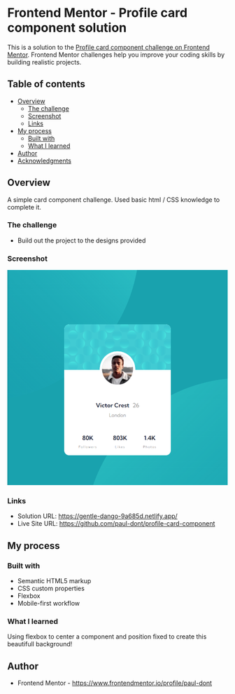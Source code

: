 # Frontend Mentor - Profile card component solution

This is a solution to the [Profile card component challenge on Frontend Mentor](https://www.frontendmentor.io/challenges/profile-card-component-cfArpWshJ). Frontend Mentor challenges help you improve your coding skills by building realistic projects.

## Table of contents

- [Overview](#overview)
  - [The challenge](#the-challenge)
  - [Screenshot](#screenshot)
  - [Links](#links)
- [My process](#my-process)
  - [Built with](#built-with)
  - [What I learned](#what-i-learned)
- [Author](#author)
- [Acknowledgments](#acknowledgments)

## Overview

A simple card component challenge. Used basic html / CSS knowledge to complete it.

### The challenge

- Build out the project to the designs provided

### Screenshot

![](./images/card-component.png)

### Links

- Solution URL: https://gentle-dango-9a685d.netlify.app/
- Live Site URL: https://github.com/paul-dont/profile-card-component

## My process

### Built with

- Semantic HTML5 markup
- CSS custom properties
- Flexbox
- Mobile-first workflow

### What I learned

Using flexbox to center a component and position fixed to create this beautifull background!

## Author

- Frontend Mentor - https://www.frontendmentor.io/profile/paul-dont
